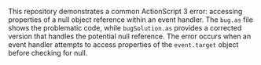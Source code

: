 This repository demonstrates a common ActionScript 3 error: accessing properties of a null object reference within an event handler. The `bug.as` file shows the problematic code, while `bugSolution.as` provides a corrected version that handles the potential null reference.  The error occurs when an event handler attempts to access properties of the `event.target` object before checking for null.